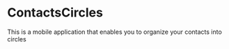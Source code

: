# ContactsCircles
This is a mobile application that enables you to organize your contacts into circles
